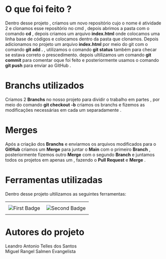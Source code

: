# O que foi feito ?

Dentro desse projeto , criamos um novo repositório cujo o nome é atividade 2 e clonamos esse repositório no cmd , depois abrimos a pasta com o comando **cd** , depois criamos um arquivo **index.html** onde colocamos uma linha base de códigos e colocamos dentro da pasta que clonamos. Depois adicionamos no projeto um arquivo **index.html** por meio do git com o comando **git add .** , utilizamos o comando **git status** também para checar se estava correto o prescedimento. depois ultilizamos um comando **git commit** para comentar oque foi feito e posteriormente usamos o comando **git push** para enviar ao GitHub .

# Branchs utilizados
Criamos 2 **Branchs** no nosso projeto para dividir o trabalho em partes , por meio do comando **git checkout -b** criamos os branchs e fizemos as modificações necessárias em cada um separadamente .

# Merges
Após a criação dos **Branchs** e enviarmos os arquivos modificados para o **GitHub** criamos um **Merge** para juntar o **Main** com o primeiro **Branch** , posteriormente fizemos outro **Merge** com o segundo **Branch** e juntamos todos os projetos em apenas um , fazendo o **Pull Request** e **Merge** .

# Ferramentas utilizadas
Dentro desse projeto ultilizamos as seguintes ferramentas:
<table>
  <tr>
    <td align="center" style="padding: 10px">
      <img src="https://img.shields.io/badge/HTML-239120?style=for-the-badge&logo=html5&logoColor=white" alt="First Badge">
    </td>
    <td align="center" style="padding: 10px">
      <img src="https://img.shields.io/badge/CSS-239120?&style=for-the-badge&logo=css3&logoColor=white" alt="Second Badge">
    </td>
  </tr>
</table>

# Autores do projeto
Leandro Antonio Telles dos Santos  
Miguel Rangel Salmen Evangelista
